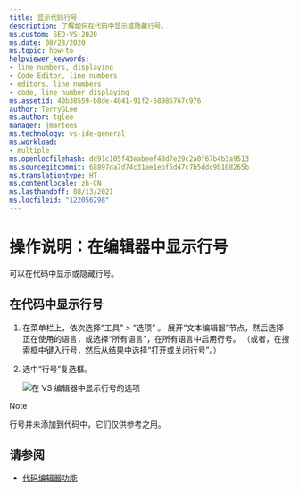 ```yaml
---
title: 显示代码行号
description: 了解如何在代码中显示或隐藏行号。
ms.custom: SEO-VS-2020
ms.date: 08/28/2020
ms.topic: how-to
helpviewer_keywords:
- line numbers, displaying
- Code Editor, line numbers
- editors, line numbers
- code, line number displaying
ms.assetid: 40b38559-b8de-4041-91f2-68986767c976
author: TerryGLee
ms.author: tglee
manager: jmartens
ms.technology: vs-ide-general
ms.workload:
- multiple
ms.openlocfilehash: dd91c105f43eabeef48d7e29c2a0f67b4b3a9513
ms.sourcegitcommit: 68897da7d74c31ae1ebf5d47c7b5ddc9b108265b
ms.translationtype: HT
ms.contentlocale: zh-CN
ms.lasthandoff: 08/13/2021
ms.locfileid: "122056298"
---
```

# <a name="how-to-display-line-numbers-in-the-editor"></a>操作说明：在编辑器中显示行号

可以在代码中显示或隐藏行号。

## <a name="display-line-numbers-in-code"></a>在代码中显示行号

1. 在菜单栏上，依次选择“工具” > “选项” 。 展开“文本编辑器”节点，然后选择正在使用的语言，或选择“所有语言”，在所有语言中启用行号。 （或者，在搜索框中键入行号，然后从结果中选择“打开或关闭行号”。）

2. 选中“行号”复选框。

   ![在 VS 编辑器中显示行号的选项](../../ide/reference/media/line-numbers-option.png)

> [!NOTE]
> 行号并未添加到代码中，它们仅供参考之用。

## <a name="see-also"></a>请参阅

- [代码编辑器功能](../../ide/writing-code-in-the-code-and-text-editor.md)
